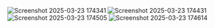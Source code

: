 ![Screenshot 2025-03-23 174341](https://github.com/user-attachments/assets/faa08d12-9442-4459-b775-96347f01748f)
![Screenshot 2025-03-23 174431](https://github.com/user-attachments/assets/ac04565d-e842-463c-a986-5e435c42bef5)
![Screenshot 2025-03-23 174505](https://github.com/user-attachments/assets/15a64c2b-8e7e-40b6-912d-ef7ef76dd538)
![Screenshot 2025-03-23 174614](https://github.com/user-attachments/assets/98a56836-37d5-48fd-a934-c196be800a98)

